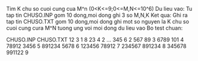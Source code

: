 Tim K chu so cuoi cung cua M^n (0<K<=9;0<=M,N<=10^6)
Du lieu vao:
Tu tap tin CHUSO.INP gom 10 dong,moi dong ghi 3 so M,N,K
Ket qua:
Ghi ra tap tin CHUSO.TXT gom 10 dong,moi dong ghi mot so nguyen la K chu so cuoi cung cura M^N tuong ung voi moi dong du lieu vao
Bo test chuan:

CHUSO.INP             CHUSO.TXT
12 3 1                8
23 4 2                ...
345 6 2
567 89 3
6789 101 4
78912 3456 5
891234 5678 6
123456 78912 7
234567 891234 8
345678 991122 9